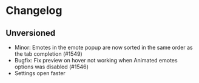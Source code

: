 # Changelog

## Unversioned
- Minor: Emotes in the emote popup are now sorted in the same order as the tab completion (#1549)
- Bugfix: Fix preview on hover not working when Animated emotes options was disabled (#1546)
- Settings open faster
